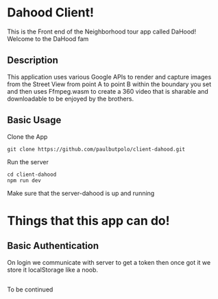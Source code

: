 # Dahood Client!
This is the Front end of the Neighborhood tour app called DaHood! Welcome to the DaHood fam

## Description
This application uses various Google APIs to render and capture images from the Street View from point A to point B within the boundary you set and then uses Ffmpeg.wasm to create a 360 video that is sharable and downloadable to be enjoyed by the brothers.

## Basic Usage
Clone the App
```
git clone https://github.com/paulbutpolo/client-dahood.git
```
Run the server
```
cd client-dahood
npm run dev
```
Make sure that the server-dahood is up and running

# Things that this app can do!
## Basic Authentication

On login we communicate with server to get a token then once got it we store it localStorage like a noob.  

## 
To be continued